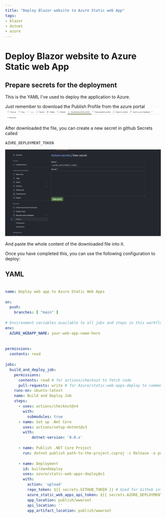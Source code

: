 ```yaml
---
title: "Deploy Blazor website to Azure Static web App"
tags: 
- blazor
- dotnet
- azure
---
```



# Deploy Blazor website to Azure Static web App

## Prepare secrets for the deployment

This is the YAML I've used to deploy the application to Azure.

Just remember to download the Publish Profile from the azure portal
![Azure Portal publish profile export button](/assets/images/download-publish-profile-button.png "Click on Download publish profile")

After downloaded the file, you can create a new secret in github Secrets called 

```
AZURE_DEPLOYMENT_TOKEN
```

![Github new secret creation](/assets/images/new-deployment-secret.png "New secret creation")

And paste the whole content of the downloaded file into it.

Once you have completed this, you can use the following configuration to deploy:

## YAML 

``` YAML

name: Deploy web app to Azure Static Web Apps

on:
  push:
    branches: [ "main" ]

# Environment variables available to all jobs and steps in this workflow
env:
  AZURE_WEBAPP_NAME: your-web-app-name-here


permissions:
  contents: read

jobs:
  build_and_deploy_job:
    permissions:
      contents: read # for actions/checkout to fetch code
      pull-requests: write # for Azure/static-web-apps-deploy to comment on PRs
    runs-on: ubuntu-latest
    name: Build and Deploy Job
    steps:
      - uses: actions/checkout@v4
        with:
          submodules: true
      - name: Set up .Net Core
        uses: actions/setup-dotnet@v3
        with:
            dotnet-version: '8.0.x'

      - name: Publish .NET Core Project
        run: dotnet publish path-to-the-project.csproj -c Release -o publish

      - name: Deployment
        id: buildanddeploy
        uses: azure/static-web-apps-deploy@v1
        with:
          action: 'upload'
          repo_token: ${{ secrets.GITHUB_TOKEN }} # Used for Github integrations (i.e. PR comments)
          azure_static_web_apps_api_token: ${{ secrets.AZURE_DEPLOYMENT_TOKEN }}
          app_location: publish/wwwroot
          api_location: ''
          app_artifact_location: publish/wwwroot
```
